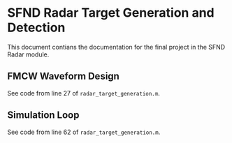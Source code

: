 # SFND Radar Target Generation and Detection

This document contians the documentation for the final project in the SFND Radar module.

## FMCW Waveform Design

See code from line 27 of `radar_target_generation.m`.

## Simulation Loop

See code from line 62 of `radar_target_generation.m`.
